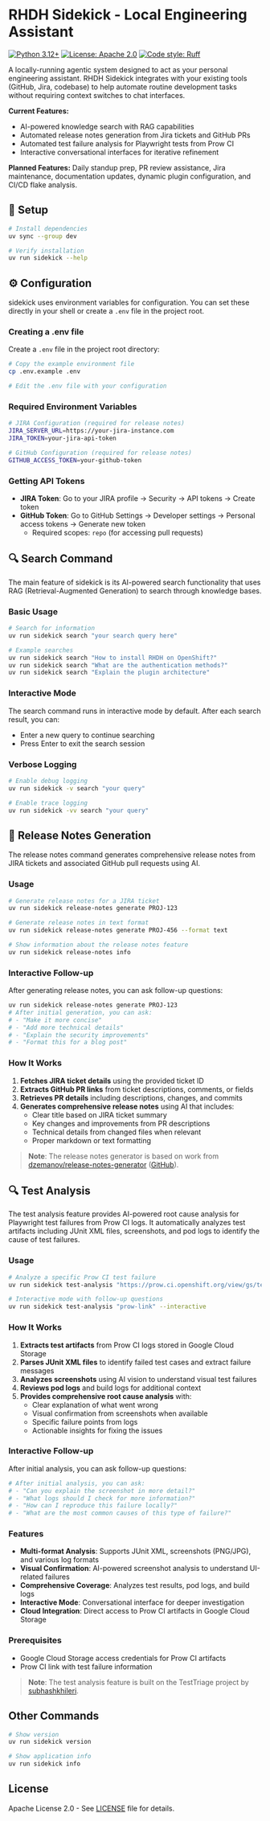 # RHDH Sidekick - Local Engineering Assistant

[![Python 3.12+](https://img.shields.io/badge/python-3.12+-blue.svg)](https://www.python.org/downloads/)
[![License: Apache 2.0](https://img.shields.io/badge/License-Apache%202.0-blue.svg)](https://www.apache.org/licenses/LICENSE-2.0)
[![Code style: Ruff](https://img.shields.io/badge/code%20style-ruff-000000.svg)](https://github.com/astral-sh/ruff)

A locally-running agentic system designed to act as your personal engineering assistant. RHDH Sidekick integrates with your existing tools (GitHub, Jira, codebase) to help automate routine development tasks without requiring context switches to chat interfaces.

**Current Features:**
- AI-powered knowledge search with RAG capabilities
- Automated release notes generation from Jira tickets and GitHub PRs
- Automated test failure analysis for Playwright tests from Prow CI
- Interactive conversational interfaces for iterative refinement

**Planned Features:** Daily standup prep, PR review assistance, Jira maintenance, documentation updates, dynamic plugin configuration, and CI/CD flake analysis.

## 🚀 Setup

```bash
# Install dependencies
uv sync --group dev

# Verify installation
uv run sidekick --help
```

## ⚙️ Configuration

sidekick uses environment variables for configuration. You can set these directly in your shell or create a `.env` file in the project root.

### Creating a .env file

Create a `.env` file in the project root directory:

```bash
# Copy the example environment file
cp .env.example .env

# Edit the .env file with your configuration
```

### Required Environment Variables

```bash
# JIRA Configuration (required for release notes)
JIRA_SERVER_URL=https://your-jira-instance.com
JIRA_TOKEN=your-jira-api-token

# GitHub Configuration (required for release notes)
GITHUB_ACCESS_TOKEN=your-github-token
```

### Getting API Tokens

- **JIRA Token**: Go to your JIRA profile → Security → API tokens → Create token
- **GitHub Token**: Go to GitHub Settings → Developer settings → Personal access tokens → Generate new token
  - Required scopes: `repo` (for accessing pull requests)

## 🔍 Search Command

The main feature of sidekick is its AI-powered search functionality that uses RAG (Retrieval-Augmented Generation) to search through knowledge bases.

### Basic Usage

```bash
# Search for information
uv run sidekick search "your search query here"

# Example searches
uv run sidekick search "How to install RHDH on OpenShift?"
uv run sidekick search "What are the authentication methods?"
uv run sidekick search "Explain the plugin architecture"
```

### Interactive Mode

The search command runs in interactive mode by default. After each search result, you can:

- Enter a new query to continue searching
- Press Enter to exit the search session

### Verbose Logging

```bash
# Enable debug logging
uv run sidekick -v search "your query"

# Enable trace logging
uv run sidekick -vv search "your query"
```

## 📝 Release Notes Generation

The release notes command generates comprehensive release notes from JIRA tickets and associated GitHub pull requests using AI.

### Usage

```bash
# Generate release notes for a JIRA ticket
uv run sidekick release-notes generate PROJ-123

# Generate release notes in text format
uv run sidekick release-notes generate PROJ-456 --format text

# Show information about the release notes feature
uv run sidekick release-notes info
```

### Interactive Follow-up

After generating release notes, you can ask follow-up questions:

```bash
uv run sidekick release-notes generate PROJ-123
# After initial generation, you can ask:
# - "Make it more concise"
# - "Add more technical details"
# - "Explain the security improvements"
# - "Format this for a blog post"
```

### How It Works

1. **Fetches JIRA ticket details** using the provided ticket ID
2. **Extracts GitHub PR links** from ticket descriptions, comments, or fields
3. **Retrieves PR details** including descriptions, changes, and commits
4. **Generates comprehensive release notes** using AI that includes:
   - Clear title based on JIRA ticket summary
   - Key changes and improvements from PR descriptions
   - Technical details from changed files when relevant
   - Proper markdown or text formatting

> **Note**: The release notes generator is based on work from [dzemanov/release-notes-generator](https://gitlab.cee.redhat.com/dzemanov/release-notes-generator) ([GitHub](https://github.com/dzemanov)).

## 🔍 Test Analysis

The test analysis feature provides AI-powered root cause analysis for Playwright test failures from Prow CI logs. It automatically analyzes test artifacts including JUnit XML files, screenshots, and pod logs to identify the cause of test failures.

### Usage

```bash
# Analyze a specific Prow CI test failure
uv run sidekick test-analysis "https://prow.ci.openshift.org/view/gs/test-platform-results/pr-logs/..."

# Interactive mode with follow-up questions
uv run sidekick test-analysis "prow-link" --interactive
```

### How It Works

1. **Extracts test artifacts** from Prow CI logs stored in Google Cloud Storage
2. **Parses JUnit XML files** to identify failed test cases and extract failure messages
3. **Analyzes screenshots** using AI vision to understand visual test failures
4. **Reviews pod logs** and build logs for additional context
5. **Provides comprehensive root cause analysis** with:
   - Clear explanation of what went wrong
   - Visual confirmation from screenshots when available
   - Specific failure points from logs
   - Actionable insights for fixing the issues

### Interactive Follow-up

After initial analysis, you can ask follow-up questions:

```bash
# After initial analysis, you can ask:
# - "Can you explain the screenshot in more detail?"
# - "What logs should I check for more information?"
# - "How can I reproduce this failure locally?"
# - "What are the most common causes of this type of failure?"
```

### Features

- **Multi-format Analysis**: Supports JUnit XML, screenshots (PNG/JPG), and various log formats
- **Visual Confirmation**: AI-powered screenshot analysis to understand UI-related failures
- **Comprehensive Coverage**: Analyzes test results, pod logs, and build logs
- **Interactive Mode**: Conversational interface for deeper investigation
- **Cloud Integration**: Direct access to Prow CI artifacts in Google Cloud Storage

### Prerequisites

- Google Cloud Storage access credentials for Prow CI artifacts
- Prow CI link with test failure information

> **Note**: The test analysis feature is built on the TestTriage project by [subhashkhileri](https://github.com/subhashkhileri/TestTriage).

## Other Commands

```bash
# Show version
uv run sidekick version

# Show application info
uv run sidekick info
```

## License

Apache License 2.0 - See [LICENSE](LICENSE) file for details.
